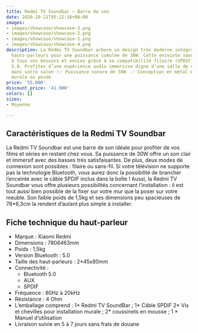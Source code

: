 ```yaml
---
title: Redmi TV Soundbar – Barre de son
date: 2020-10-21T05:22:16+00:00
images:
- images/showcase/showcase-3.png
- images/showcase/showcase-2.png
- images/showcase/showcase-1.png
- images/showcase/showcase-4.png
description: La Redmi TV Soundbar arbore un design très moderne intégrant plusieurs
  hauts-parleurs pour une puissance cumulée de 30W. Cette enceinte saura répondre
  à tous vos besoins et envies grâce à sa compatibilité filaire (SPDIF) et Bluetooth
  5.0. Profitez d’une expérience audio immersive digne d’une salle de cinéma directement
  dans votre salon !✅ Puissance sonore de 30W  ✅ Conception en métal et ABS  ✅ Installation
  murale ou posée
price: '55.000'
discount_price: '41.900'
colors: []
sizes:
- Moyenne

---
```

## Caractéristiques de la Redmi TV Soundbar

La Redmi TV Soundbar est une barre de son idéale pour profiter de vos films et séries en restant chez vous. Sa puissance de 30W offre un son clair et immersif avec des basses très satisfaisantes. De plus, deux modes de connexion sont possibles : filaire ou sans-fil. Si votre télévision ne supporte pas la technologie Bluetooth, vous aurez donc la possibilité de brancher l’enceinte avec le câble SPDIF inclus dans la boîte ! Aussi, la Redmi TV Soundbar vous offre plusieurs possibilités concernant l’installation : il est tout aussi bien possible de la fixer sur votre mur que la poser sur votre meuble. Son faible poids de 1,5kg et ses dimensions peu spacieuses de 78*6,3cm la rendent d’autant plus simple à installer.

## Fiche technique du haut-parleur

* Marque : Xiaomi Redmi
* Dimensions : 780*64*63mm
* Poids : 1,5kg
* Version Bluetooth : 5.0
* Taille des haut-parleurs : 2*45x80mm
* Connectivité :
  * Bluetooth 5.0
  * AUX
  * SPDIF
* Fréquence : 80Hz à 20kHz
* Résistance : 4 Ohm
* L’emballage comprend : 1* Redmi TV SoundBar ; 1* Câble SPDIF 2* Vis et chevilles pour installation murale ; 2* coussinets en mousse ; 1 * Manuel d’utilisation
* Livraison suivie en 5 à 7 jours sans frais de douane